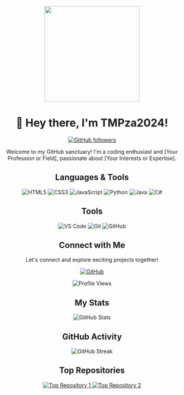 <!-- Header -->
<p align="center">
  <img src="https://your-image-url-here" width="250" height="250">
</p>
<h1 align="center">👋 Hey there, I'm TMPza2024!</h1>
<p align="center">
  <a href="https://github.com/YourUsername">
    <img src="https://img.shields.io/github/followers/YourUsername?style=social" alt="GitHub followers">
  </a>
</p>

<!-- Introduction -->
<p align="center">
  Welcome to my GitHub sanctuary! I'm a coding enthusiast and [Your Profession or Field], passionate about [Your Interests or Expertise].
</p>

<!-- Languages & Tools -->
<h2 align="center">Languages & Tools</h2>
<p align="center">
  <img src="https://img.shields.io/badge/HTML5-E34F26?style=for-the-badge&logo=html5&logoColor=white" alt="HTML5">
  <img src="https://img.shields.io/badge/CSS3-1572B6?style=for-the-badge&logo=css3&logoColor=white" alt="CSS3">
  <img src="https://img.shields.io/badge/JavaScript-F7DF1E?style=for-the-badge&logo=javascript&logoColor=black" alt="JavaScript">
  <img src="https://img.shields.io/badge/Python-3776AB?style=for-the-badge&logo=python&logoColor=white" alt="Python">
  <img src="https://img.shields.io/badge/Java-007396?style=for-the-badge&logo=java&logoColor=white" alt="Java">
  <img src="https://img.shields.io/badge/C%23-239120?style=for-the-badge&logo=c-sharp&logoColor=white" alt="C#">
  <!-- Add more languages and tools as needed -->
</p>

<!-- Tools -->
<h2 align="center">Tools</h2>
<p align="center">
  <img src="https://img.shields.io/badge/Visual%20Studio%20Code-007ACC?style=for-the-badge&logo=visual-studio-code&logoColor=white" alt="VS Code">
  <img src="https://img.shields.io/badge/Git-F05032?style=for-the-badge&logo=git&logoColor=white" alt="Git">
  <img src="https://img.shields.io/badge/GitHub-181717?style=for-the-badge&logo=github&logoColor=white" alt="GitHub">
  <!-- Add more tools as needed -->
</p>

<!-- Connect with Me -->
<h2 align="center">Connect with Me</h2>
<p align="center">
  Let's connect and explore exciting projects together!
</p>
<p align="center">
    <a href="https://github.com/YourUsername">
    <img src="https://img.shields.io/badge/GitHub-181717?style=for-the-badge&logo=github&logoColor=white" alt="GitHub">
  </a>
</p>

<!-- Profile Views -->
<p align="center">
  <img src="https://komarev.com/ghpvc/?username=YourUsername&color=blueviolet" alt="Profile Views">
</p>

<!-- My Stats -->
<h2 align="center">My Stats</h2>
<p align="center">
  <img src="https://github-readme-stats.vercel.app/api?username=YourUsername&show_icons=true&theme=radical" alt="GitHub Stats">
</p>

<!-- GitHub Activity -->
<h2 align="center">GitHub Activity</h2>
<p align="center">
  <img src="https://github-readme-streak-stats.herokuapp.com/?user=YourUsername&theme=dark" alt="GitHub Streak">
  <br>
</p>

<!-- Top Repositories -->
<h2 align="center">Top Repositories</h2>
<p align="center">
  <a href="Link-to-Top-Repository-1">
    <img src="https://github-readme-stats.vercel.app/api/pin/?username=YourUsername&repo=Top-Repository-1&theme=dark" alt="Top Repository 1">
  </a>
  <a href="Link-to-Top-Repository-2">
    <img src="https://github-readme-stats.vercel.app/api/pin/?username=YourUsername&repo=Top-Repository-2&theme=dark" alt="Top Repository 2">
  </a>
</p>
